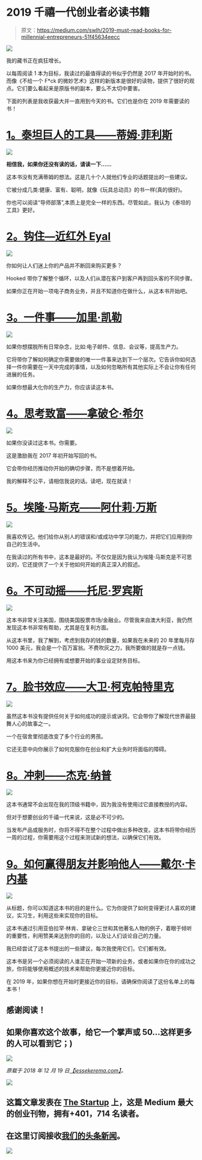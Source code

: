 # 2019 千禧一代创业者必读书籍

> 原文：<https://medium.com/swlh/2019-must-read-books-for-millennial-entrepreneurs-51f45634eecc>

![](img/434bacdd8f2bf3042357161411151b55.png)

我的藏书正在疯狂增长。

以每周阅读 1 本为目标，我读过的最值得读的书似乎仍然是 2017 年开始时的书。而像《不给一个 F*ck 的微妙艺术》这样的新版本是很好的读物，提供了很好的观点。它们要么看起来是原版书的副本，要么不太切中要害。

下面的列表是我收获最大并一直用到今天的书。它们也是你在 2019 年需要读的书！

# [1。泰坦巨人的工具——蒂姆·菲利斯](https://www.booktopia.com.au/tools-of-titans-tim-ferriss/prod9781785041273.html)

![](img/9ba1b7855313f63fc686430ca3d024a9.png)

**相信我，如果你还没有读的话，请读一下……**

这本书没有充满蒂姆的想法。这是几十个人就他们专业的话题提出的一些建议。

它被分成几类:健康、富有、聪明，就像《玩具总动员》的书一样(真的很好)。

你也可以阅读“导师部落”,本质上是完全一样的东西。尽管如此，我认为《泰坦的工具》更好。

# [2。钩住—近红外 Eyal](https://www.booktopia.com.au/hooked-nir-eyal/prod9780241184837.html)

![](img/8952e6a5a15b2aa8e8b09ff7bb62f381.png)

你如何让人们迷上你的产品并不断回来购买更多？

Hooked 带你了解整个循环，以及人们从潜在客户到客户再到回头客的不同步骤。

如果你正在开始一项电子商务业务，并且不知道你在做什么，从这本书开始吧。

# [3。一件事——加里·凯勒](https://www.booktopia.com.au/the-one-thing-gary-keller/prod9781848549258.html)

![](img/c33f4b2f4a9655dec23f6b865b4d626b.png)

如果你想摆脱所有日常杂念，比如:电子邮件、信息、会议等，提高生产力。

它将带你了解如何确定你需要做的唯一一件事来达到下一个层次。它告诉你如何选择一件你需要在一天中完成的事情，以及如何忽略所有其他实际上不会让你有任何进展的任务。

如果你想最大化你的生产力，你应该读这本书。

# [4。思考致富——拿破仑·希尔](https://www.booktopia.com.au/think-and-grow-rich-bevelled-edge-edition--napoleon-hill/prod9781585424337.html)

![](img/243668c34e879869e1c0c47ebbc0cca6.png)

如果你没读过这本书。你需要。

这是激励我在 2017 年初开始写回的书。

它会带你经历推动你开始的确切步骤，而不是想着开始。

我的解释不公平，请相信我说的话。读吧，现在就读！

# [5。埃隆·马斯克——阿什莉·万斯](https://www.booktopia.com.au/elon-musk-ashlee-vance/prod9780062301253.html)

![](img/73dd844eee4165a125a5ff4f9b01ed5e.png)

我喜欢传记。他们给你从别人的错误和/或成功中学习的能力，并把它们应用到你自己的生活中。

在我读过的所有书中，这本是最好的。不仅仅是因为我认为埃隆·马斯克是不可思议的，它还提供了一个关于他如何开始的真正深入的叙述。

# [6。不可动摇——托尼·罗宾斯](https://www.booktopia.com.au/unshakeable-tony-robbins/prod9781471164934.html)

![](img/906b26a47d938e18a65076125d2e5ec4.png)

这本书非常关注美国，围绕美国股票市场/金融业。尽管我来自澳大利亚，我仍然发现这本书非常有帮助，尤其是在复利方面。

从这本书里，我了解到，考虑到我存的钱的数量，如果我在未来的 20 年里每月存 1000 美元，我会是一个百万富翁。不费吹灰之力，我所要做的就是存一点钱。

用这本书来为你已经拥有或想要开始的事业设定财务目标。

# [7。脸书效应——大卫·柯克帕特里克](https://www.booktopia.com.au/the-facebook-effect-david-kirkpatrick/prod9781439102121.html?source=pla&gclid=EAIaIQobChMIy9K3p8yq3wIVkAsrCh2BDQKDEAQYASABEgLUI_D_BwE)

![](img/b9b9b71b3ecee7f9cda47ec074cc9ef6.png)

虽然这本书没有提供任何关于如何成功的提示或诀窍。它会带你了解现代世界最鼓舞人心的故事之一。

一个在宿舍里彻底改变了多个行业的男孩。

它还无意中向你展示了如何克服你在创业和扩大业务时将面临的障碍。

# [8。冲刺——杰克·纳普](https://www.bookdepository.com/Sprint-Jake-Knapp/9780593076118?redirected=true&utm_medium=Google&utm_campaign=Base1&utm_source=AU&utm_content=Sprint&selectCurrency=AUD&w=AF45AU9SQBBSDRA80CZ3AC88&pdg=kwd-536431263272:cmp-680104063:adg-32696820702:crv-151943499815:pid-9780593076118:dev-c&gclid=CjwKCAiApo3SBRA4EiwAty8i-qjYoiXw7xYw4-daIpGGKDa1IyZ4qYXteM-nj499PFjj9349aQL86BoCExIQAvD_BwE)

![](img/613bbcca37371716a248a766ca4788c6.png)

这本书通常不会出现在我的顶级书籍中，因为我没有使用过它直接教授的内容。

但对于想要创业的千禧一代来说，这是必不可少的。

当发布产品或服务时，你将不得不在整个过程中做出多种改变。这本书将带你经历一周的过程，你需要用这个过程来测试新的想法，以确保它们有效。

# [9。如何赢得朋友并影响他人——戴尔·卡内基](https://www.booktopia.com.au/search.ep?keywords=how+to+win+friends+%26+influence+people+(miniature+edition)&productType=917504&suggested=L)

![](img/d2a7f90f2d5179a930135fa429ea5bb3.png)

从标题，你可以知道这本书的目的是什么。它为你提供了如何变得更讨人喜欢的建议，实习生，利用这些来实现你的目标。

这本书通过引用亚伯拉罕·林肯、拿破仑三世和其他著名人物的例子，着眼于倾听的重要性，利用赞美来达到你的目的，以及让人们谈论自己的力量。

我已经尝试了这本书提出的一些建议，每次我使用它们，它们都有效。

这本书是另一个必须阅读的人谁正在开始一项新的业务，或者如果你在你的成功之旅，你将能够使用概述的技术来帮助你更接近你的目标。

在 2019 年，如果你想在开始时更接近你的目标，请确保你阅读了这份名单上的每本书！

## 感谢阅读！

## 如果你喜欢这个故事，给它一个掌声或 50…这样更多的人可以看到它；)

![](img/1ac7ee10b4721b52bc95082a984f11ca.png)

*原载于 2018 年 12 月 19 日*[*【jessekerema.com】*](https://jessekerema.com/2019-must-read-books-for-millennial-entrepreneurs/)*。*

[![](img/308a8d84fb9b2fab43d66c117fcc4bb4.png)](https://medium.com/swlh)

## 这篇文章发表在 [The Startup](https://medium.com/swlh) 上，这是 Medium 最大的创业刊物，拥有+401，714 名读者。

## 在这里订阅接收[我们的头条新闻](http://growthsupply.com/the-startup-newsletter/)。

[![](img/b0164736ea17a63403e660de5dedf91a.png)](https://medium.com/swlh)